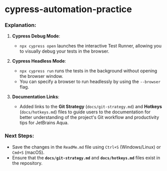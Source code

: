 # cypress-automation-practice

### **Explanation**:

1. **Cypress Debug Mode**:
   - `npx cypress open` launches the interactive Test Runner, allowing you to visually debug your tests in the browser.

2. **Cypress Headless Mode**:
   - `npx cypress run` runs the tests in the background without opening the browser window.
   - You can specify a browser to run headlessly by using the `--browser` flag.

3. **Documentation Links**:
   - Added links to the **Git Strategy** (`docs/git-strategy.md`) and **Hotkeys** (`docs/hotkeys.md`) files to guide users to the documentation for better understanding of the project's Git workflow and productivity tips for JetBrains Aqua.

### **Next Steps**:

- Save the changes in the `ReadMe.md` file using `Ctrl+S` (Windows/Linux) or `Cmd+S` (macOS).
- Ensure that the **`docs/git-strategy.md`** and **`docs/hotkeys.md`** files exist in the repository.
